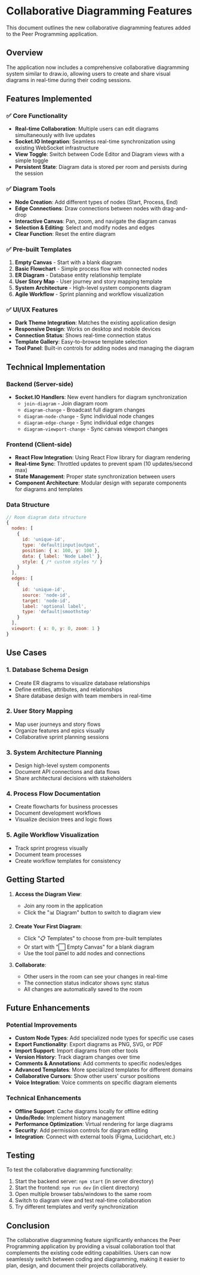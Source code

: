# Collaborative Diagramming Features

This document outlines the new collaborative diagramming features added to the Peer Programming application.

## Overview

The application now includes a comprehensive collaborative diagramming system similar to draw.io, allowing users to create and share visual diagrams in real-time during their coding sessions.

## Features Implemented

### ✅ Core Functionality
- **Real-time Collaboration**: Multiple users can edit diagrams simultaneously with live updates
- **Socket.IO Integration**: Seamless real-time synchronization using existing WebSocket infrastructure
- **View Toggle**: Switch between Code Editor and Diagram views with a simple toggle
- **Persistent State**: Diagram data is stored per room and persists during the session

### ✅ Diagram Tools
- **Node Creation**: Add different types of nodes (Start, Process, End)
- **Edge Connections**: Draw connections between nodes with drag-and-drop
- **Interactive Canvas**: Pan, zoom, and navigate the diagram canvas
- **Selection & Editing**: Select and modify nodes and edges
- **Clear Function**: Reset the entire diagram

### ✅ Pre-built Templates
1. **Empty Canvas** - Start with a blank diagram
2. **Basic Flowchart** - Simple process flow with connected nodes
3. **ER Diagram** - Database entity relationship template
4. **User Story Map** - User journey and story mapping template
5. **System Architecture** - High-level system components diagram
6. **Agile Workflow** - Sprint planning and workflow visualization

### ✅ UI/UX Features
- **Dark Theme Integration**: Matches the existing application design
- **Responsive Design**: Works on desktop and mobile devices
- **Connection Status**: Shows real-time connection status
- **Template Gallery**: Easy-to-browse template selection
- **Tool Panel**: Built-in controls for adding nodes and managing the diagram

## Technical Implementation

### Backend (Server-side)
- **Socket.IO Handlers**: New event handlers for diagram synchronization
  - `join-diagram` - Join diagram room
  - `diagram-change` - Broadcast full diagram changes
  - `diagram-node-change` - Sync individual node changes
  - `diagram-edge-change` - Sync individual edge changes
  - `diagram-viewport-change` - Sync canvas viewport changes

### Frontend (Client-side)
- **React Flow Integration**: Using React Flow library for diagram rendering
- **Real-time Sync**: Throttled updates to prevent spam (10 updates/second max)
- **State Management**: Proper state synchronization between users
- **Component Architecture**: Modular design with separate components for diagrams and templates

### Data Structure
```javascript
// Room diagram data structure
{
  nodes: [
    {
      id: 'unique-id',
      type: 'default|input|output',
      position: { x: 100, y: 100 },
      data: { label: 'Node Label' },
      style: { /* custom styles */ }
    }
  ],
  edges: [
    {
      id: 'unique-id',
      source: 'node-id',
      target: 'node-id',
      label: 'optional label',
      type: 'default|smoothstep'
    }
  ],
  viewport: { x: 0, y: 0, zoom: 1 }
}
```

## Use Cases

### 1. Database Schema Design
- Create ER diagrams to visualize database relationships
- Define entities, attributes, and relationships
- Share database design with team members in real-time

### 2. User Story Mapping
- Map user journeys and story flows
- Organize features and epics visually
- Collaborative sprint planning sessions

### 3. System Architecture Planning
- Design high-level system components
- Document API connections and data flows
- Share architectural decisions with stakeholders

### 4. Process Flow Documentation
- Create flowcharts for business processes
- Document development workflows
- Visualize decision trees and logic flows

### 5. Agile Workflow Visualization
- Track sprint progress visually
- Document team processes
- Create workflow templates for consistency

## Getting Started

1. **Access the Diagram View**: 
   - Join any room in the application
   - Click the "📊 Diagram" button to switch to diagram view

2. **Create Your First Diagram**:
   - Click "📋 Templates" to choose from pre-built templates
   - Or start with "⬜ Empty Canvas" for a blank diagram
   - Use the tool panel to add nodes and connections

3. **Collaborate**:
   - Other users in the room can see your changes in real-time
   - The connection status indicator shows sync status
   - All changes are automatically saved to the room

## Future Enhancements

### Potential Improvements
- **Custom Node Types**: Add specialized node types for specific use cases
- **Export Functionality**: Export diagrams as PNG, SVG, or PDF
- **Import Support**: Import diagrams from other tools
- **Version History**: Track diagram changes over time
- **Comments & Annotations**: Add comments to specific nodes/edges
- **Advanced Templates**: More specialized templates for different domains
- **Collaborative Cursors**: Show other users' cursor positions
- **Voice Integration**: Voice comments on specific diagram elements

### Technical Enhancements
- **Offline Support**: Cache diagrams locally for offline editing
- **Undo/Redo**: Implement history management
- **Performance Optimization**: Virtual rendering for large diagrams
- **Security**: Add permission controls for diagram editing
- **Integration**: Connect with external tools (Figma, Lucidchart, etc.)

## Testing

To test the collaborative diagramming functionality:

1. Start the backend server: `npm start` (in server directory)
2. Start the frontend: `npm run dev` (in client directory)
3. Open multiple browser tabs/windows to the same room
4. Switch to diagram view and test real-time collaboration
5. Try different templates and verify synchronization

## Conclusion

The collaborative diagramming feature significantly enhances the Peer Programming application by providing a visual collaboration tool that complements the existing code editing capabilities. Users can now seamlessly switch between coding and diagramming, making it easier to plan, design, and document their projects collaboratively.